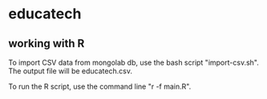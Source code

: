 # educatech

## working with R

To import CSV data from mongolab db, use the bash script  "import-csv.sh". The output file will be educatech.csv.

To run the R script, use the command line "r -f main.R".

